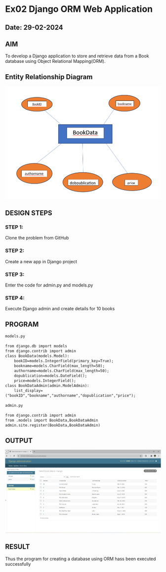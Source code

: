 # Ex02 Django ORM Web Application
## Date: 29-02-2024

## AIM
To develop a Django application to store and retrieve data from a Book database using Object Relational Mapping(ORM).

## Entity Relationship Diagram
![alt text](<Screenshot 2024-02-29 135536.png>)


## DESIGN STEPS

### STEP 1:
Clone the problem from GitHub

### STEP 2:
Create a new app in Django project

### STEP 3:
Enter the code for admin.py and models.py

### STEP 4:
Execute Django admin and create details for 10 books

## PROGRAM

```
models.py

from django.db import models
from django.contrib import admin
class BookData(models.Model):
	bookID=models.IntegerField(primary_key=True);
	bookname=models.CharField(max_length=50);
	authorname=models.CharField(max_length=50);
	dopublication=models.DateField();
	price=models.IntegerField();
class BookDataAdmin(admin.ModelAdmin):
	list_display=("bookID","bookname","authorname","dopublication","price");

admin.py

from django.contrib import admin
from .models import BookData,BookDataAdmin
admin.site.register(BookData,BookDataAdmin)
```

## OUTPUT
![alt text](<Screenshot 2024-02-29 140954.png>)



## RESULT
Thus the program for creating a database using ORM hass been executed successfully
